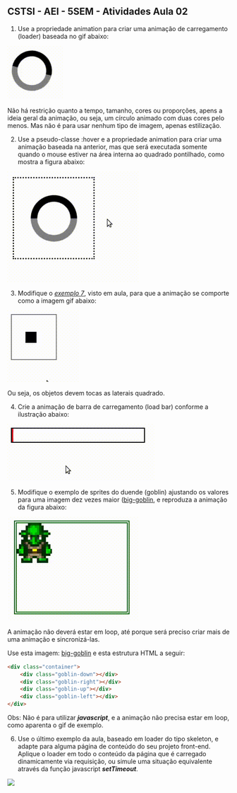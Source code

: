 ## CSTSI - AEI - 5SEM - Atividades Aula 02


1) Use a propriedade animation para criar uma animação de carregamento (loader) baseada no gif abaixo:

![](img/exercicio-01.gif)

 Não há restrição quanto a tempo, tamanho, cores ou proporções, apens a ideia geral da animação, ou seja, um círculo animado com duas cores pelo menos. Mas não é para usar nenhum tipo de imagem, apenas estilização.


2)  Use a pseudo-classe :hover e a propriedade animation para criar uma animação baseada na anterior, mas que será executada somente quando o mouse estiver na área interna ao quadrado pontilhado, como mostra a figura abaixo:

 ![](img/exercicio-02.gif)

3) Modifique o  *[exemplo 7](https://codepen.io/g1ll/pen/ExQMBgN)*, visto em aula, para que a animação se comporte como a imagem gif abaixo:

![](img/exercicio-05.gif)

Ou seja, os objetos devem tocas as laterais quadrado.

4) Crie a animação de barra de carregamento (load bar) conforme a ilustração abaixo: 

![](img/exercicio-03.gif)

5) Modifique o exemplo de sprites do duende (goblin) ajustando os valores para uma imagem dez vezes maior ([big-goblin](../aula02-css3-animations/img/goblin_big.png), e reproduza a animação da figura abaixo:

![](img/exercicio-04.gif)

A animação não deverá estar em loop, até porque será preciso criar mais de uma animação e sincronizá-las.

Use esta imagem: [big-goblin](https://github.com/g1ll/cstsi-4sem-lpaw/blob/main/aula02-css3-animations/img/goblin_big.png) e esta estrutura HTML a seguir:

```html
<div class="container">
    <div class="goblin-down"></div>
    <div class="goblin-right"></div>
    <div class="goblin-up"></div>
    <div class="goblin-left"></div>
</div>
```
Obs: Não é para utilizar ***javascript***, e a animação não precisa estar em loop, como aparenta o gif de exemplo.

6) Use o último exemplo da aula, baseado em loader do tipo skeleton, e adapte para alguma página de conteúdo do seu projeto front-end. Aplique o loader em todo o conteúdo da página que é carregado dinamicamente via requisição, ou simule uma situação equivalente através da função javascript ***setTimeout***.


![](img/skeleton-animation.gif)